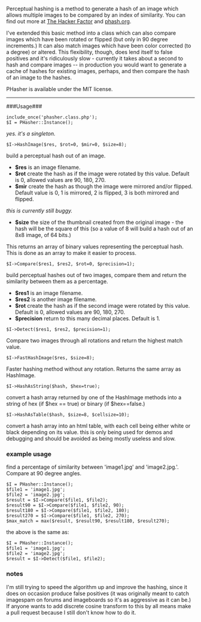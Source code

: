 Perceptual hashing is a method to generate a hash of an image which allows multiple images to be compared by an index of similarity. You can find out more at [The Hacker Factor](http://www.hackerfactor.com/blog/index.php?/archives/432-Looks-Like-It.html) and [phash.org](http://phash.org). 

I've extended this basic method into a class which can also compare images which have been rotated or flipped (but only in 90 degree increments.) It can also match images which have been color corrected (to a degree) or altered. This flexibility, though, does lend itself to false positives and it's ridiculously slow - currently it takes about a second to hash and compare images -- in production you would want to generate a cache of hashes for existing images, perhaps, and then compare the hash of an image to the hashes. 

PHasher is available under the MIT license. 

***
###Usage###

	include_once('phasher.class.php');
	$I = PHasher::Instance();

_yes. it's a singleton._

```
$I->HashImage($res, $rot=0, $mir=0, $size=8);
```

build a perceptual hash out of an image. 

- __$res__ is an image filename. 
- __$rot__ create the hash as if the image were rotated by this value. Default is 0, allowed values are 90, 180, 270.
- __$mir__ create the hash as though the image were mirrored and/or flipped. Default value is 0, 1 is mirrored, 2 is flipped, 3 is both mirrored and flipped. 

*this is currently still buggy.*

- __$size__ the size of the thumbnail created from the original image - the hash will be the square of this (so a value of 8 will build a hash out of an 8x8 image, of 64 bits.)

This returns an array of binary values representing the perceptual hash. This is done as an array to make it easier to process. 

```
$I->Compare($res1, $res2, $rot=0, $precision=1);
```

build perceptual hashes out of two images, compare them and return the similarity between them as a percentage. 

- __$res1__ is an image filename.
- __$res2__ is another image filename. 
- __$rot__ create the hash as if the second image were rotated by this value. Default is 0, allowed values are 90, 180, 270.
- __$precision__ return to this many decimal places. Default is 1.

```
$I->Detect($res1, $res2, $precision=1);
```
Compare two images through all rotations and return the highest match value.

```
$I->FastHashImage($res, $size=8);
```

Faster hashing method without any rotation. Returns the same array as HashImage.

```
$I->HashAsString($hash, $hex=true);
```
convert a hash array returned by one of the HashImage methods into a string of hex (if $hex == true) or binary (if $hex==false.)

```
$I->HashAsTable($hash, $size=8, $cellsize=10);
```

convert a hash array into an html table, with each cell being either white or black depending on its value. this is only being used for demos and debugging and should be avoided as being mostly useless and slow. 

### example usage ###

find a percentage of similarity between 'image1.jpg' and 'image2.jpg.'. Compare at 90 degree angles. 

	$I = PHasher::Instance();
	$file1 = 'image1.jpg';
	$file2 = 'image2.jpg';
	$result = $I->Compare($file1, $file2);
	$result90 = $I->Compare($file1, $file2, 90);
	$result180 = $I->Compare($file1, $file2, 180);
	$result270 = $I->Compare($file1, $file2, 270);
	$max_match = max($result, $result90, $result180, $result270);

the above is the same as:

	$I = PHasher::Instance();
	$file1 = 'image1.jpg';
	$file2 = 'image2.jpg';
	$result = $I->Detect($file1, $file2);
	
### notes ###

I'm still trying to speed the algorithm up and improve the hashing, since it does on occasion produce false positives (it was originally meant to catch imagespam on forums and imageboards so it's as aggressive as it can be.) If anyone wants to add discrete cosine transform to this by all means make a pull request because I still don't know how to do it.
